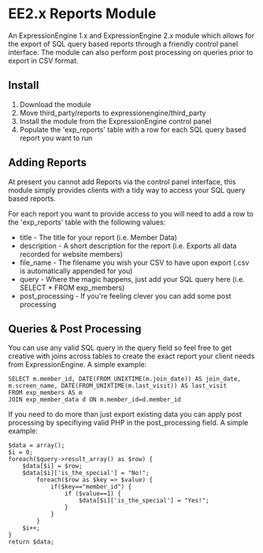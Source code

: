 EE2.x Reports Module
=====================

An ExpressionEngine 1.x and ExpressionEngine 2.x module which allows for the export of SQL query based reports through a friendly control panel interface. The module can also perform post processing on queries prior to export in CSV format.

Install
-------

1. Download the module
2. Move third\_party/reports to expressionengine/third\_party
3. Install the module from the ExpressionEngine control panel
5. Populate the 'exp_reports' table with a row for each SQL query based report you want to run

Adding Reports
--------------

At present you cannot add Reports via the control panel interface, this module simply provides clients with a tidy way to access your SQL query based reports.

For each report you want to provide access to you will need to add a row to the 'exp_reports' table with the following values:

* title - The title for your report (i.e. Member Data)
* description - A short description for the report (i.e. Exports all data recorded for website members)
* file_name - The filename you wish your CSV to have upon export (.csv is automatically appended for you)
* query - Where the magic happens, just add your SQL query here (i.e. SELECT * FROM exp_members)
* post_processing - If you're feeling clever you can add some post processing

Queries & Post Processing
-------------------------

You can use any valid SQL query in the query field so feel free to get creative with joins across tables to create the exact report your client needs from ExpressionEngine. A simple example:

```
SELECT m.member_id, DATE(FROM_UNIXTIME(m.join_date)) AS join_date, m.screen_name, DATE(FROM_UNIXTIME(m.last_visit)) AS last_visit
FROM exp_members AS m
JOIN exp_member_data d ON m.member_id=d.member_id
```

If you need to do more than just export existing data you can apply post processing by specifiying valid PHP in the post_processing field. A simple example:

```
$data = array();
$i = 0;
foreach($query->result_array() as $row) {
    $data[$i] = $row;
    $data[$i]['is_the_special'] = "No!";
        foreach($row as $key => $value) {
            if($key=="member_id") {
                if ($value==1) {
                    $data[$i]['is_the_special'] = "Yes!";
                }
            }
        }
    $i++;
}
return $data;
```
